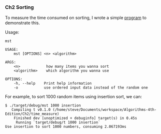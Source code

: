 ### Ch2 Sorting

To measure the time consumed on sorting, I wrote a simple [program](https://github.com/SteveLauC/Algorithms-4th-Edition/tree/main/Ch2/time_measure) to demonstrate
this.

Usage:
```shell
mst

USAGE:
    mst [OPTIONS] <n> <algorithm>

ARGS:
    <n>            how many items you wanna sort
    <algorithm>    which algorithm you wanna use

OPTIONS:
    -h, --help    Print help information
    -o            use ordered input data instead of the random one
```

For example, to sort 1000 random items using insertion sort, we can:

```shell
$ ./target/debug/mst 1000 insertion
   Compiling t v0.1.0 (/home/steve/Documents/workspace/Algorithms-4th-Edition/Ch2/time_measure)
    Finished dev [unoptimized + debuginfo] target(s) in 0.45s
     Running `target/debug/t 1000 insertion`
Use insertion to sort 1000 numbers, consuming 2.067193ms
```
